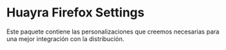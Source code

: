 # Huayra Firefox Settings

Este paquete contiene las personalizaciones que creemos necesarias para una mejor integración con la distribución.
